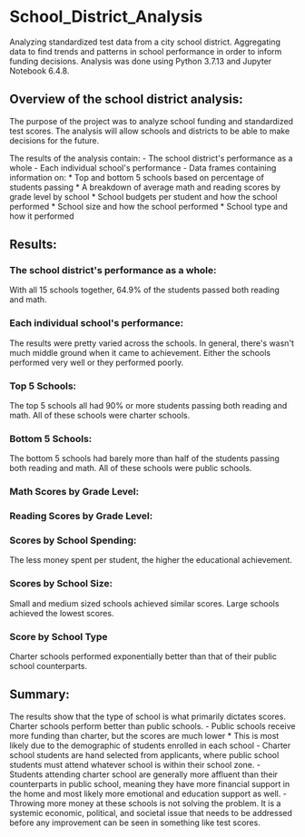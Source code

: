 # School_District_Analysis
Analyzing standardized test data from a city school district. Aggregating data to find trends and patterns in school performance in order to inform funding decisions. Analysis was done using Python 3.7.13 and Jupyter Notebook 6.4.8.

## Overview of the school district analysis:

The purpose of the project was to analyze school funding and standardized test scores. The analysis will allow schools and districts to be able to make decisions for the future.

The results of the analysis contain:
	- The school district's performance as a whole
	- Each individual school's performance
	- Data frames containing information on:
		* Top and bottom 5 schools based on percentage of students passing
		* A breakdown of average math and reading scores by grade level by school
		* School budgets per student and how the school performed
		* School size and how the school performed
		* School type and how it performed

## Results:

### The school district's performance as a whole:

With all 15 schools together, 64.9% of the students passed both reading and math.

### Each individual school's performance:

The results were pretty varied across the schools. In general, there's wasn't much middle ground when it came to achievement. Either the schools performed very well or they performed poorly.

### Top 5 Schools: 

The top 5 schools all had 90% or more students passing both reading and math. All of these schools were charter schools.

### Bottom 5 Schools:

The bottom 5 schools had barely more than half of the students passing both reading and math. All of these schools were public schools.

### Math Scores by Grade Level:

### Reading Scores by Grade Level:

### Scores by School Spending:

The less money spent per student, the higher the educational achievement.

### Scores by School Size: 

Small and medium sized schools achieved similar scores. Large schools achieved the lowest scores.

### Score by School Type

Charter schools performed exponentially better than that of their public school counterparts.

## Summary:

The results show that the type of school is what primarily dictates scores. Charter schools perform better than public schools.
	- Public schools receive more funding than charter, but the scores are much lower
		* This is most likely due to the demographic of students enrolled in each school
			- Charter school students are hand selected from applicants, where public school students must attend whatever school is within their school zone.
			- Students attending charter school are generally more affluent than their counterparts in public school, meaning they have more financial support in the home and most likely more emotional and education support as well.
			- Throwing more money at these schools is not solving the problem. It is a systemic economic, political, and societal issue that needs to be addressed before any improvement can be seen in something like test scores.

